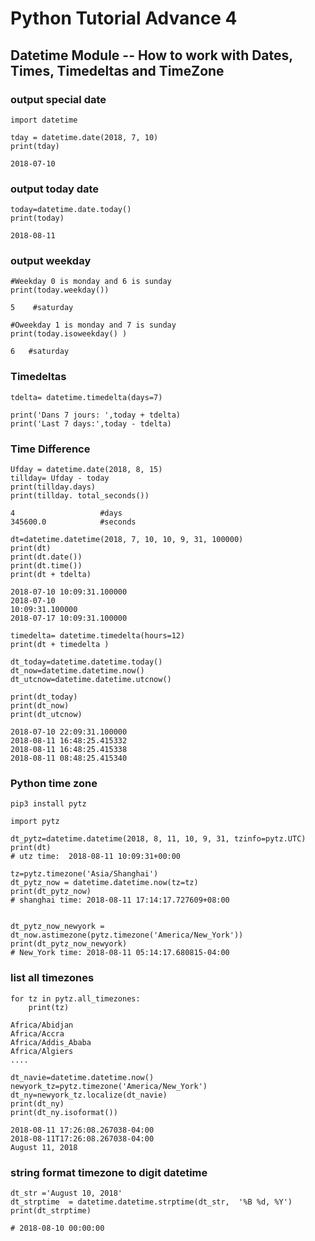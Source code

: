 # Python Tutorial Advance 4

## Datetime Module -- How to work with Dates, Times, Timedeltas and TimeZone

### output special date 

```
import datetime

tday = datetime.date(2018, 7, 10)
print(tday)
```

```
2018-07-10
```

### output today date 

```
today=datetime.date.today()
print(today)
```

```
2018-08-11
```

### output weekday

```
#Weekday 0 is monday and 6 is sunday
print(today.weekday())
```
```
5    #saturday
```

```
#Oweekday 1 is monday and 7 is sunday
print(today.isoweekday() )
```

```
6   #saturday
```

### Timedeltas 

```
tdelta= datetime.timedelta(days=7)

print('Dans 7 jours: ',today + tdelta)
print('Last 7 days:',today - tdelta)
```

### Time Difference 
```
Ufday = datetime.date(2018, 8, 15)
tillday= Ufday - today
print(tillday.days)
print(tillday. total_seconds())
```

```
4                   #days
345600.0            #seconds
```

```
dt=datetime.datetime(2018, 7, 10, 10, 9, 31, 100000)
print(dt)
print(dt.date())
print(dt.time())
print(dt + tdelta)
```

```
2018-07-10 10:09:31.100000
2018-07-10
10:09:31.100000
2018-07-17 10:09:31.100000
```

```
timedelta= datetime.timedelta(hours=12)
print(dt + timedelta )

dt_today=datetime.datetime.today()
dt_now=datetime.datetime.now()
dt_utcnow=datetime.datetime.utcnow()

print(dt_today)
print(dt_now)
print(dt_utcnow)

``` 

```
2018-07-10 22:09:31.100000
2018-08-11 16:48:25.415332
2018-08-11 16:48:25.415338
2018-08-11 08:48:25.415340
```


### Python time zone

```
pip3 install pytz
```

```
import pytz 

dt_pytz=datetime.datetime(2018, 8, 11, 10, 9, 31, tzinfo=pytz.UTC)
print(dt)
# utz time:  2018-08-11 10:09:31+00:00

tz=pytz.timezone('Asia/Shanghai')
dt_pytz_now = datetime.datetime.now(tz=tz)
print(dt_pytz_now)
# shanghai time: 2018-08-11 17:14:17.727609+08:00


dt_pytz_now_newyork = dt_now.astimezone(pytz.timezone('America/New_York'))
print(dt_pytz_now_newyork)
# New_York time: 2018-08-11 05:14:17.680815-04:00
```

### list all timezones

```
for tz in pytz.all_timezones:
	print(tz)

```

```
Africa/Abidjan
Africa/Accra
Africa/Addis_Ababa
Africa/Algiers
....
```

```
dt_navie=datetime.datetime.now()
newyork_tz=pytz.timezone('America/New_York')
dt_ny=newyork_tz.localize(dt_navie)
print(dt_ny)
print(dt_ny.isoformat())
```

```
2018-08-11 17:26:08.267038-04:00
2018-08-11T17:26:08.267038-04:00
August 11, 2018
```

### string format timezone to digit datetime

```
dt_str ='August 10, 2018'
dt_strptime  = datetime.datetime.strptime(dt_str,  '%B %d, %Y')
print(dt_strptime)

# 2018-08-10 00:00:00
```

